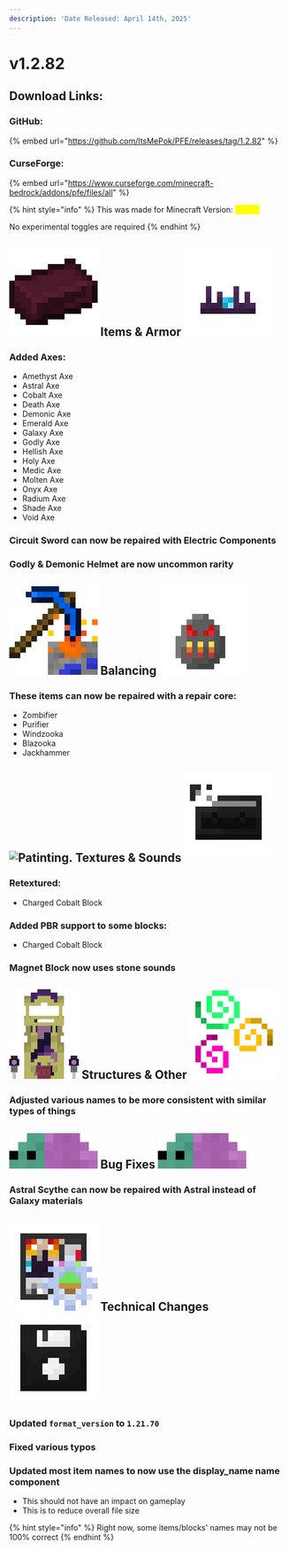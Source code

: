 ```yaml
---
description: 'Date Released: April 14th, 2025'
---
```


# v1.2.82

## Download Links:

### GitHub:

{% embed url="https://github.com/ItsMePok/PFE/releases/tag/1.2.82" %}

### CurseForge:

{% embed url="https://www.curseforge.com/minecraft-bedrock/addons/pfe/files/all" %}

{% hint style="info" %}
This was made for Minecraft Version: <mark style="color:yellow;">1.21.70</mark>

No experimental toggles are required
{% endhint %}

## <img src="https://github.com/ItsMePok/PFE/blob/wikiAssets/wikiMain/demonic_ingot.png?raw=true" alt="Demonic Ingot." data-size="line"> **Items & Armor** <img src="https://github.com/ItsMePok/PFE/blob/wikiAssets/wikiMain/necromancer_crown.png?raw=true" alt="Necromancer Crown." data-size="line">

### Added Axes:

* Amethyst Axe
* Astral Axe
* Cobalt Axe
* Death Axe
* Demonic Axe
* Emerald Axe
* Galaxy Axe
* Godly Axe
* Hellish Axe
* Holy Axe
* Medic Axe
* Molten Axe
* Onyx Axe
* Radium Axe
* Shade Axe
* Void Axe

### Circuit Sword can now be repaired with Electric Components

### Godly & Demonic Helmet are now uncommon rarity

## <img src="https://github.com/ItsMePok/PFE/blob/wikiAssets/MiscIcons/BlockBreak.png?raw=true" alt="Breaking Block." data-size="line"> **Balancing** <img src="https://github.com/ItsMePok/PFE/blob/wikiAssets/wikiMain/furnace_golem_spawn_egg.png?raw=true" alt="Furnace Golem." data-size="line">

### These items can now be repaired with a repair core:

* Zombifier
* Purifier
* Windzooka
* Blazooka
* Jackhammer

## <img src="https://minecraft.wiki/images/thumb/Painting_JE2_BE2.png/150px-Painting_JE2_BE2.png?45334" alt="Patinting." data-size="line"> **Textures & Sounds**﻿﻿ <picture><source srcset="https://github.com/ItsMePok/PFE/blob/wikiAssets/cassette/cassette_mc_disc_cat.png?raw=true" media="(prefers-color-scheme: dark)"><img src="https://github.com/ItsMePok/PFE/blob/wikiAssets/cassette/cassette_mc_disc_11.png?raw=true" alt="Cassette - 11." data-size="line"></picture>

### Retextured:

* Charged Cobalt Block

### Added PBR support to some blocks:

* Charged Cobalt Block

### Magnet Block now uses stone sounds

## <img src="https://github.com/ItsMePok/PFE/blob/wikiAssets/structures-pixel/EndGuardTowerPixel.png?raw=true" alt="End Guard Tower." data-size="line"> Structures & Other <img src="https://github.com/ItsMePok/PFE/blob/wikiAssets/MiscIcons/effect_particles.png?raw=true" alt="Effects." data-size="line">

### Adjusted various names to be more consistent with similar types of things

## <img src="https://github.com/ItsMePok/PFE/blob/wikiAssets/entity_icon/nebula_bug.png?raw=true" alt="Nebula Bug." data-size="line"> **Bug Fixes**  <img src="https://github.com/ItsMePok/PFE/blob/wikiAssets/entity_icon/nebula_bug.png?raw=true" alt="Nebula Bug." data-size="line">

### Astral Scythe can now be repaired with Astral instead of Galaxy materials

## <img src="https://github.com/ItsMePok/PFE/blob/wikiAssets/wikiMain/boss_event_config.png?raw=true" alt="" data-size="line"> **Technical Changes** <img src="https://github.com/ItsMePok/PFE/blob/wikiAssets/wikiMain/floppy_disk.png?raw=true" alt="Floppy Disk." data-size="line">

### Updated `format_version` to `1.21.70`

### Fixed various typos

### Updated most item names to now use the display\_name name component

* This should not have an impact on gameplay
* This is to reduce overall file size

{% hint style="info" %}
Right now, some items/blocks' names may not be 100% correct
{% endhint %}

